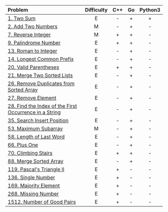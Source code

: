 |Problem|Difficulty|C++|Go|Python3|
|:-|:-:|:-:|:-:|:-:|
|[1. Two Sum](https://github.com/VitJRBOG/leetcode_exercises/tree/master/easy/e1)|E|-|+|+|
|[2. Add Two Numbers](https://github.com/VitJRBOG/leetcode_exercises/tree/master/medium/e2)|M|-|+|-|
|[7. Reverse Integer](https://github.com/VitJRBOG/leetcode_exercises/tree/master/medium/e7)|M|+|+|-|
|[9. Palindrome Number](https://github.com/VitJRBOG/leetcode_exercises/tree/master/easy/e9)|E|+|+|-|
|[13. Roman to Integer](https://github.com/VitJRBOG/leetcode_exercises/tree/master/easy/e13)|E|-|+|-|
|[14. Longest Common Prefix](https://github.com/VitJRBOG/leetcode_exercises/tree/master/easy/e14)|E|-|+|-|
|[20. Valid Parentheses](https://github.com/VitJRBOG/leetcode_exercises/tree/master/easy/e20)|E|+|+|-|
|[21. Merge Two Sorted Lists](https://github.com/VitJRBOG/leetcode_exercises/tree/master/easy/e21)|E|-|+|-|
|[26. Remove Duplicates from Sorted Array](https://github.com/VitJRBOG/leetcode_exercises/tree/master/easy/e26)|E|-|+|-|
|[27. Remove Element](https://github.com/VitJRBOG/leetcode_exercises/tree/master/easy/e27)|E|-|+|-|
|[28. Find the Index of the First Occurrence in a String](https://github.com/VitJRBOG/leetcode_exercises/tree/master/easy/e28)|E|-|+|-|
|[35. Search Insert Position](https://github.com/VitJRBOG/leetcode_exercises/tree/master/easy/e35)|E|-|+|-|
|[53. Maximum Subarray](https://github.com/VitJRBOG/leetcode_exercises/tree/master/medium/e53)|M|-|+|-|
|[58. Length of Last Word](https://github.com/VitJRBOG/leetcode_exercises/tree/master/easy/e58)|E|-|+|-|
|[66. Plus One](https://github.com/VitJRBOG/leetcode_exercises/tree/master/easy/e66)|E|-|+|-|
|[70. Climbing Stairs](https://github.com/VitJRBOG/leetcode_exercises/tree/master/easy/e70)|E|+|+|-|
|[88. Merge Sorted Array](https://github.com/VitJRBOG/leetcode_exercises/tree/master/easy/e88)|E|-|+|-|
|[119. Pascal's Triangle II](https://github.com/VitJRBOG/leetcode_exercises/tree/master/easy/e119)|E|+|-|-|
|[136. Single Number](https://github.com/VitJRBOG/leetcode_exercises/tree/master/easy/e136)|E|+|-|-|
|[169. Majority Element](https://github.com/VitJRBOG/leetcode_exercises/tree/master/easy/e169)|E|+|-|-|
|[268. Missing Number](https://github.com/VitJRBOG/leetcode_exercises/tree/master/easy/e268)|E|+|-|-|
|[1512. Number of Good Pairs](https://github.com/VitJRBOG/leetcode_exercises/tree/master/easy/e1512)|E|+|-|-|
